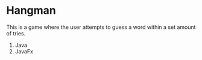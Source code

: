 # Hangman
This is a game where the user attempts to guess a word within a set amount of tries.
1. Java
2. JavaFx